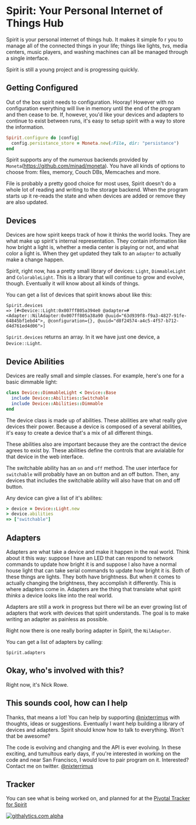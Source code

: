 # Spirit: Your Personal Internet of Things Hub

Spirit is your personal internet of things hub.  It makes it simple fo
r you to manage all of the connected things in your life; things like
lights, tvs, media centers, music players, and washing machines can
all be managed through a single interface.

Spirit is still a young project and is progressing quickly.


## Getting Configured

Out of the box spirit needs to configuration.  Hooray!  However with no
configuration everything will live in memory until the end of the
program and then cease to be.  If, however, you'd like your devices and
adapters to continue to exist between runs, it's easy to setup spirit
with a way to store the information.

```ruby
Spirit.configure do |config|
  config.persistance_store = Moneta.new(:File, dir: "persistance")
end
```

Spirit supports any of the *numerous* backends provided by
`Moneta`(https://github.com/minad/moneta).  You have all kinds of
options to choose from: files, memory, Couch DBs, Memcaches and more.

File is probably a pretty good choice for most uses, Spirit doesn't do a
whole lot of reading and writing to the storage backend.  When the
program starts up it re-reads the state and when devices are added or
remove they are also updated.

## Devices

Devices are how spirit keeps track of how it thinks the world looks.
They are what make up spirit's internal representation.  They contain
information like how bright a light is, whether a media center is
playing or not, and what color a light is.  When they get updated they
talk to an `adapter` to actually make a change happen.

Spirit, right now, has a pretty small library of devices: `Light`,
`DimmableLight` and `ColorableLight`.  This is a library that will
continue to grow and evolve, though.  Eventually it will know about all
kinds of things.

You can get a list of devices that spirit knows about like this:


```
Spirit.devices
=> [#<Device::Light:0x007ff805a394e0 @adapter=#<Adapter::NilAdapter:0x007ff805a38a90 @uuid="63d939f8-f9a3-4827-91fe-64845bf1ebd4">, @configuration={}, @uuid="d8f24574-a4c5-4f57-b712-d4d761ed4d06">]
```

`Spirit.devices` returns an array.  In it we have just one device, a
`Device::Light`.

## Device Abilities

Devices are really small and simple classes.  For example, here's one
for a basic dimmable light:

```ruby
class Device::DimmableLight < Device::Base
  include Device::Abilities::Switchable
  include Device::Abilities::Dimmable
end
```

The device class is made up of abilities.  These abilities are what
really give devices their power.  Because a device is composed of a
several abilities, it's easy to create a device that's a mix of all
different things.

These abilities also are important because they are the contract the
device agrees to exist by.  These abilities define the controls that
are avialable for that device in the web interface.

The switchable ability has an `on` and `off` method.  The user
interface for `switchable` will probably have an on button and an off
button.  Then, any devices that includes the switchable ability will
also have that on and off button.

Any device can give a list of it's abilites:

```ruby
> device = Device::Light.new
> device.abilities
=> ["switchable"]
```

## Adapters

Adapters are what take a device and make it happen in the real world.
Think about it this way: suppose I have an LED that can respond to
network commands to update how bright it is and suppose I also have a
normal house light that can take serial commands to update how bright it
is.  Both of these things are lights.  They both have brightness.  But
when it comes to actually changing the brightness, they accomplish it
differently.  This is where adapters come in.  Adapters are the thing
that translate what spirit *thinks* a device looks like into the real
world.

Adapters are still a work in progress but there wil be an ever growing
list of adapters that work with devices that spirit understands.  The
goal is to make writing an adapter as painless as possible.

Right now there is one really boring adapter in Spirit, the
`NilAdapter`.

You can get a list of adapters by calling:

```
Spirit.adapters
```

## Okay, who's involved with this?

Right now, it's Nick Rowe.

## This sounds cool, how can I help

Thanks, that means a lot!  You can help by supporting
[@nixterrimus](http://twitter.com/nixterrimus) with thoughts, ideas or
suggestions.  Eventually I want help building a library of devices and
adapters.  Spirit should know how to talk to everything.  Won't that be
awesome?

The code is evolving and changing and the API is ever evolving.  In
these exciting, and tumultous early days, if you're interested in
working on the code and near San Francisco, I would love to pair program
on it.  Interested? Contact me on twitter.  [@nixterrimus](http://twitter.com/nixterrimus) 

## Tracker

You can see what is being worked on, and planned for at the [Pivotal
Tracker for
Spirit](https://www.pivotaltracker.com/projects/730889/stories#)


[![githalytics.com alpha](https://cruel-carlota.pagodabox.com/96bd5ee72b2902f6f59f64f543880874 "githalytics.com")](http://githalytics.com/nixterrimus/spirit)
